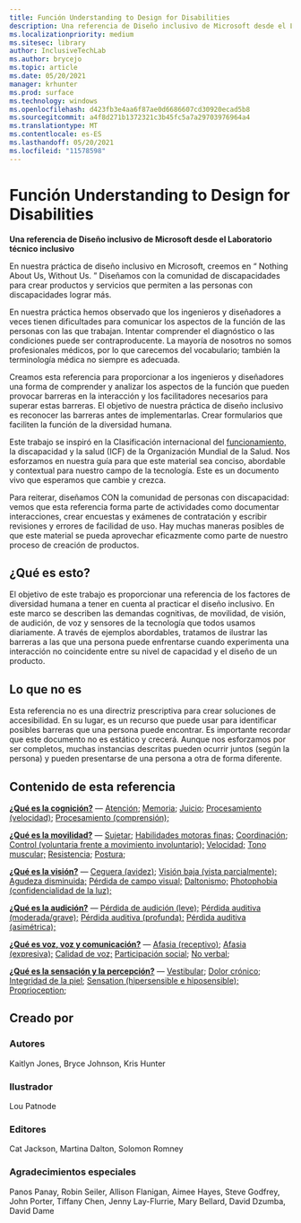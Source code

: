 ```yaml
---
title: Función Understanding to Design for Disabilities
description: Una referencia de Diseño inclusivo de Microsoft desde el Laboratorio técnico inclusivo
ms.localizationpriority: medium
ms.sitesec: library
author: InclusiveTechLab
ms.author: brycejo
ms.topic: article
ms.date: 05/20/2021
manager: krhunter
ms.prod: surface
ms.technology: windows
ms.openlocfilehash: d423fb3e4aa6f87ae0d6686607cd30920ecad5b8
ms.sourcegitcommit: a4f8d271b1372321c3b45fc5a7a29703976964a4
ms.translationtype: MT
ms.contentlocale: es-ES
ms.lasthandoff: 05/20/2021
ms.locfileid: "11578598"
---
```

# <a name="understanding-function-to-design-for-disabilities"></a>Función Understanding to Design for Disabilities
**Una referencia de Diseño inclusivo de Microsoft desde el Laboratorio técnico inclusivo**

En nuestra práctica de diseño inclusivo en Microsoft, creemos en &ldquo; Nothing About Us, Without Us. &rdquo; Diseñamos con la comunidad de discapacidades para crear productos y servicios que permiten a las personas con discapacidades lograr más. 

En nuestra práctica hemos observado que los ingenieros y diseñadores a veces tienen dificultades para comunicar los aspectos de la función de las personas con las que trabajan. Intentar comprender el diagnóstico o las condiciones puede ser contraproducente. La mayoría de nosotros no somos profesionales médicos, por lo que carecemos del vocabulario; también la terminología médica no siempre es adecuada.

Creamos esta referencia para proporcionar a los ingenieros y diseñadores una forma de comprender y analizar los aspectos de la función que pueden provocar barreras en la interacción y los facilitadores necesarios para superar estas barreras. El objetivo de nuestra práctica de diseño inclusivo es reconocer las barreras antes de implementarlas. Crear formularios que faciliten la función de la diversidad humana.

Este trabajo se inspiró en la Clasificación internacional del [funcionamiento,](https://www.who.int/standards/classifications/international-classification-of-functioning-disability-and-health) la discapacidad y la salud (ICF) de la Organización Mundial de la Salud. Nos esforzamos en nuestra guía para que este material sea conciso, abordable y contextual para nuestro campo de la tecnología. Este es un documento vivo que esperamos que cambie y crezca.

Para reiterar, diseñamos CON la comunidad de personas con discapacidad: vemos que esta referencia forma parte de actividades como documentar interacciones, crear encuestas y exámenes de contratación y escribir revisiones y errores de facilidad de uso. Hay muchas maneras posibles de que este material se pueda aprovechar eficazmente como parte de nuestro proceso de creación de productos.

## <a name="what-this-is"></a>¿Qué es esto?

El objetivo de este trabajo es proporcionar una referencia de los factores de diversidad humana a tener en cuenta al practicar el diseño inclusivo. En este marco se describen las demandas cognitivas, de movilidad, de visión, de audición, de voz y sensores de la tecnología que todos usamos diariamente. A través de ejemplos abordables, tratamos de ilustrar las barreras a las que una persona puede enfrentarse cuando experimenta una interacción no coincidente entre su nivel de capacidad y el diseño de un producto.

## <a name="what-this-is-not"></a>Lo que no es

Esta referencia no es una directriz prescriptiva para crear soluciones de accesibilidad. En su lugar, es un recurso que puede usar para identificar posibles barreras que una persona puede encontrar. Es importante recordar que este documento no es estático y crecerá. Aunque nos esforzamos por ser completos, muchas instancias descritas pueden ocurrir juntos (según la persona) y pueden presentarse de una persona a otra de forma diferente.

## <a name="contents-of-this-reference"></a>Contenido de esta referencia

**[¿Qué es la cognición?](cognition.md)** — [Atención](cognition-attention.md); [Memoria](cognition-memory.md); [Juicio](cognition-judgment.md); [Procesamiento (velocidad)](cognition-processing-speed.md); [Procesamiento (comprensión);](cognition-processing-comprehension.md) 

**[¿Qué es la movilidad?](mobility.md)** — [Sujetar](mobility-grasp.md); [Habilidades motoras finas;](mobility-fine-motor-skills.md) [Coordinación](mobility-coordination.md); [Control (voluntaria frente a movimiento involuntario);](mobility-control.md) [Velocidad;](mobility-speed.md) [Tono muscular;](mobility-muscle-tone.md) [Resistencia](mobility-endurance.md); [Postura](mobility-posture.md); 

**[¿Qué es la visión?](vision.md)** — [Ceguera (avidez)](vision-blindness-sightlessness.md); [Visión baja (vista parcialmente);](vision-low-vision-partially-sighted.md) [Agudeza disminuida;](vision-decreased-acuity.md) [Pérdida de campo visual;](vision-visual-field-loss.md) [Daltonismo;](vision-color-blindness.md) [Photophobia (confidencialidad de la luz);](vision-photophobia-light-sensitivity.md) 

**[¿Qué es la audición?](hearing.md)** — [Pérdida de audición (leve);](hearing-mild.md) [Pérdida auditiva (moderada/grave);](hearing-moderate-severe.md) [Pérdida auditiva (profunda);](hearing-profound.md) [Pérdida auditiva (asimétrica);](hearing-asymmetrical.md) 

**[¿Qué es voz, voz y comunicación?](voice-speech-communication.md)** — [Afasia (receptivo)](voice-speech-communication-aphasia-receptive.md); [Afasia (expresiva);](voice-speech-communication-aphasia-expressive.md) [Calidad de voz;](voice-speech-communication-speech-quality.md) [Participación social](voice-speech-communication-social-participation.md); [No verbal](voice-speech-communication-non-verbal.md); 

**[¿Qué es la sensación y la percepción?](sensation-perception.md)** — [Vestibular](sensation-perception-vestibular.md); [Dolor crónico](sensation-perception-chronic-pain.md); [Integridad de la piel](sensation-perception-skin-integrity.md); [Sensation (hipersensible e hiposensible);](sensation-perception-sensation.md) [Proprioception](sensation-perception-proprioception.md); 

## <a name="created-by"></a>Creado por

### <a name="authors"></a>Autores
Kaitlyn Jones, Bryce Johnson, Kris Hunter

### <a name="illustrator"></a>Ilustrador
Lou Patnode

### <a name="editors"></a>Editores
Cat Jackson, Martina Dalton, Solomon Romney

### <a name="special-thanks"></a>Agradecimientos especiales
Panos Panay, Robin Seiler, Allison Flanigan, Aimee Hayes, Steve Godfrey, John Porter, Tiffany Chen, Jenny Lay-Flurrie, Mary Bellard, David Dzumba, David Dame


[comment]: # (Incluir pie de página)
